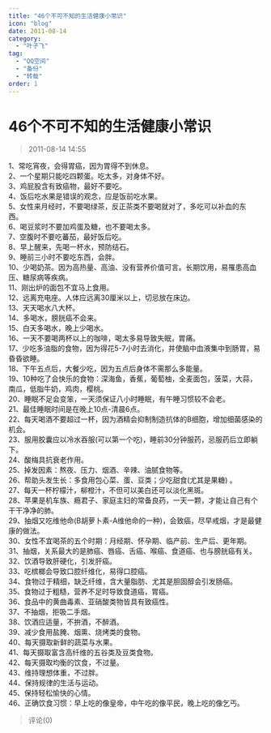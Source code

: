```yaml
---
title: "46个不可不知的生活健康小常识"
icon: "blog"
date: 2011-08-14
category:
  - "叶子飞"
tag:
  - "QQ空间"
  - "备份"
  - "转载"
order: 1
---
```

# 46个不可不知的生活健康小常识
> 2011-08-14 14:55


1、常吃宵夜，会得胃癌，因为胃得不到休息。  
2、一个星期只能吃四颗蛋。吃太多，对身体不好。    
3、鸡屁股含有致癌物，最好不要吃。    
4、饭后吃水果是错误的观念，应是饭前吃水果。    
5、女性来月经时，不要喝绿茶，反正茶类不要喝就对了，多吃可以补血的东西。    
6、喝豆浆时不要加鸡蛋及糖，也不要喝太多。    
7、空腹时不要吃蕃茄，最好饭后吃。    
8、早上醒来，先喝一杯水，预防结石。    
9、睡前三小时不要吃东西，会胖。    
10、少喝奶茶。因为高热量、高油、没有营养价值可言。长期饮用，易罹患高血压、糖尿病等疾病。    
11、刚出炉的面包不宜马上食用。    
12、远离充电座。人体应远离30厘米以上，切忌放在床边。    
13、天天喝水八大杯。    
14、多喝水，膀胱癌不会来。    
15、白天多喝水，晚上少喝水。    
16、一天不要喝两杯以上的咖啡，喝太多易导致失眠，胃痛。    
17、少吃多油脂的食物，因为得花5-7小时去消化，并使脑中血液集中到肠胃，易昏昏欲睡。    
18、下午五点后，大餐少吃，因为五点后身体不需那么多能量。    
19、10种吃了会快乐的食物：深海鱼，香蕉，葡萄柚，全麦面包，菠菜，大蒜，南瓜，低脂牛奶，鸡肉，樱桃。    
20、睡眠不足会变笨，一天须保证八小时睡眠，有午睡习惯较不会老。    
21、最佳睡眠时间是在晚上10点-清晨6点。    
22、每天喝酒不要超过一杯，因为酒精会抑制制造抗体的B细胞，增加细菌感染的机会。    
23、服用胶囊应以冷水吞服(可以第一个吃)，睡前30分钟服药，忌服药后立即躺下。    
24、酸梅具抗衰老作用。  
25、掉发因素：熬夜、压力、烟酒、辛辣、油腻食物等。  
26、帮助头发生长：多食用包心菜、蛋、豆类；少吃甜食(尤其是果糖) 。    
27、每天一杯柠檬汁，柳橙汁，不但可以美白还可以淡化黑斑。    
28、苹果是机车族、瘾君子、家庭主妇的常备良药，一天一颗，才能让自己有个干干净净的肺。    
29、抽烟又吃维他命(B胡萝卜素-A维他命的一种)，会致癌，尽早戒烟，才是最健康的做法。    
30、女性不宜喝茶的五个时期：月经期、怀孕期、临产前、生产后、更年期。    
31、抽烟，关系最大的是肺癌、唇癌、舌癌、喉癌、食道癌、也与膀胱癌有关。    
32、饮酒导致肝硬化，引发肝癌。    
33、吃槟榔会导致口腔纤维化，易得口腔癌。    
34、食物过于精细，缺乏纤维，含大量脂肪、尤其是胆固醇会引发肠癌。    
35、食物过于粗糙，营养不足时导致食道癌，胃癌。    
36、食品中的黄曲毒素、亚硝酸类物皆具有致癌性。    
37、不抽烟，拒吸二手烟。    
38、饮酒应适量，不拚酒，不醉酒。    
39、减少食用盐腌、烟熏、烧烤类的食物。    
40、每天摄取新鲜的蔬菜与水果。    
41、每天摄取富含高纤维的五谷类及豆类食物。    
42、每天摄取均衡的饮食，不过量。    
43、维持理想体重，不过胖。    
44、保持规律的生活与运动。    
45、保持轻松愉快的心情。    
46、正确饮食习惯：早上吃的像皇帝，中午吃的像平民，晚上吃的像乞丐。
> 评论(0)

